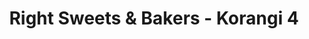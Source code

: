 ---
title: "Right Sweets & Bakers - Korangi 4"
url: /karachi/right-sweets-und-bakers-korangi-4/
shop: Süßwaren
---